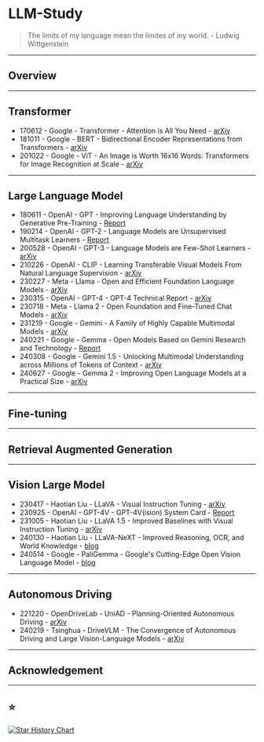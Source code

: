 # LLM-Study


> The limits of my language mean the limites of my world. - Ludwig Wittgenstein

---
## Overview

---
## Transformer
- 170612 - Google - Transformer - Attention is All You Need - [arXiv](https://arxiv.org/abs/1706.03762)
- 181011 - Google - BERT - Bidirectional Encoder Representations from Transformers - [arXiv](https://arxiv.org/abs/1810.04805)
- 201022 - Google - ViT - An Image is Worth 16x16 Words: Transformers for Image Recognition at Scale - [arXiv](https://arxiv.org/abs/2010.11929)
---
## Large Language Model
- 180611 - OpenAI - GPT -  Improving Language Understanding by Generative Pre-Training - [Report](https://cdn.openai.com/research-covers/language-unsupervised/language_understanding_paper.pdf)
- 190214 - OpenAI - GPT-2 - Language Models are Unsupervised Multitask Learners - [Report](https://cdn.openai.com/better-language-models/language_models_are_unsupervised_multitask_learners.pdf)
- 200528 - OpenAI - GPT-3 - Language Models are Few-Shot Learners - [arXiv](https://arxiv.org/abs/2005.14165)
- 210226 - OpenAI - CLIP - Learning Transferable Visual Models From Natural Language Supervision - [arXiv](https://arxiv.org/abs/2103.00020)
- 230227 - Meta - Llama - Open and Efficient Foundation Language Models - [arXiv](https://arxiv.org/abs/2302.13971)
- 230315 - OpenAI - GPT-4 - GPT-4 Technical Report - [arXiv](https://arxiv.org/abs/2303.08774)
- 230718 - Meta - Llama 2 - Open Foundation and Fine-Tuned Chat Models - [arXiv](https://arxiv.org/abs/2307.09288)
- 231219 - Google - Gemini - A Family of Highly Capable Multimodal Models - [arXiv](https://arxiv.org/abs/2312.11805)
- 240221 - Google - Gemma - Open Models Based on Gemini Research and Technology - [Report](https://storage.googleapis.com/deepmind-media/gemma/gemma-report.pdf)
- 240308 - Google - Gemini 1.5 - Unlocking Multimodal Understanding across Millions of Tokens of Context - [arXiv](https://arxiv.org/abs/2403.05530)
- 240627 - Google - Gemma 2 - Improving Open Language Models at a Practical Size - [arXiv](https://storage.googleapis.com/deepmind-media/gemma/gemma-2-report.pdf)
---
## Fine-tuning

---
## Retrieval Augmented Generation

---
## Vision Large Model
- 230417 - Haotian Liu - LLaVA - Visual Instruction Tuning - [arXiv](https://arxiv.org/abs/2304.08485)
- 230925 - OpenAI - GPT-4V - GPT-4V(ision) System Card - [Report](https://cdn.openai.com/papers/GPTV_System_Card.pdf)
- 231005 - Haotian Liu - LLaVA 1.5 - Improved Baselines with Visual Instruction Tuning - [arXiv](https://arxiv.org/abs/2310.03744)
- 240130 - Haotian Liu - LLaVA-NeXT - Improved Reasoning, OCR, and World Knowledge - [blog](https://llava-vl.github.io/blog/2024-01-30-llava-next/)
- 240514 - Google - PaliGemma - Google's Cutting-Edge Open Vision Language Model - [blog](https://huggingface.co/blog/paligemma)
---
## Autonomous Driving
- 221220 - OpenDriveLab - UniAD - Planning-Oriented Autonomous Driving - [arXiv](https://arxiv.org/abs/2212.10156)
- 240219 - Tsinghua - DriveVLM - The Convergence of Autonomous Driving and Large Vision-Language Models - [arXiv](https://arxiv.org/abs/2402.12289)
---
## Acknowledgement

---
## ⭐

[![Star History Chart](https://api.star-history.com/svg?repos=Jingkou1012/LLM-Study)](https://star-history.com/#Jingkou1012/LLM-Study)
